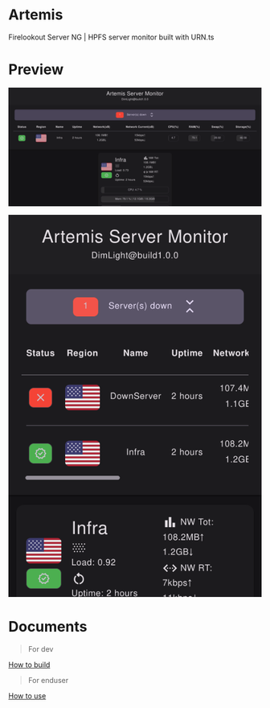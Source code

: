 # Artemis
Firelookout Server NG | HPFS server monitor built with URN.ts

# Preview

![Preview expand](https://github.com/kwaitsing/Artemis/blob/main/documents/artemis_expand.png?raw=true)

![Preview resp](https://github.com/kwaitsing/Artemis/blob/main/documents/artemis_responsive.png?raw=true)

# Documents

> For dev

[How to build](https://github.com/kwaitsing/Artemis/tree/main/documents/build.md)

> For enduser

[How to use](https://github.com/kwaitsing/Artemis/tree/main/documents/enduser.md)